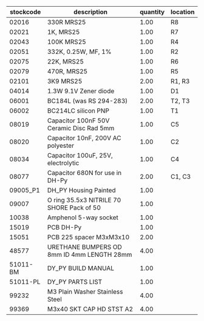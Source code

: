 |stockcode|description|quantity|location|
|---------|-----------|--------|--------|
|02016|330R MRS25|1.00|R8|
|02021|1K, MRS25|1.00|R7|
|02043|100K MRS25|1.00|R4|
|02051|332K, 0.25W, MF, 1%|1.00|R2|
|02075|22K, MRS25|1.00|R6|
|02079|470R, MRS25|1.00|R5|
|02101|3K9 MRS25|2.00|R1, R3|
|04014|1.3W 9.1V Zener diode|1.00|D1|
|06001|BC184L (was RS 294-283)|2.00|T2, T3|
|06002|BC214LC silicon PNP|1.00|T1|
|08019|Capacitor 100nF 50V Ceramic Disc Rad 5mm|1.00|C5|
|08020|Capacitor 10nF, 200V AC polyester|1.00|C2|
|08034|Capacitor 100uF, 25V, electrolytic|1.00|C4|
|08077|Capacitor 680N for use in DH-Py|2.00|C1, C3|
|09005_P1|DH_PY Housing Painted|1.00||
|09007|O ring 35.5x3 NITRILE 70 SHORE  Pack of 50|1.00||
|10038|Amphenol  5-way socket|1.00||
|15019|PCB DH-Py|1.00||
|15051|PCB 225 spacer M3xM3x10|2.00||
|48577|URETHANE BUMPERS OD 8mm ID 4mm LENGTH 28mm|4.00||
|51011-BM|DY_PY BUILD MANUAL|1.00||
|51011-PL|DY_PY PARTS LIST|1.00||
|99232|M3 Plain Washer Stainless Steel|4.00||
|99369|M3x40 SKT CAP HD STST A2|4.00||
